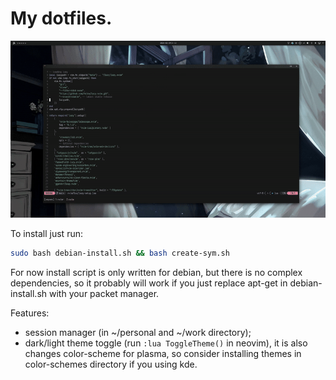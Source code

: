 # My dotfiles.

![](https://github.com/Seyves/.dotfiles/blob/main/showcase.gif)

To install just run:
```bash
sudo bash debian-install.sh && bash create-sym.sh
```

For now install script is only written for debian, but there is no complex dependencies, so it probably will work if you just replace apt-get in debian-install.sh with your packet manager.

Features:
- session manager (in ~/personal and ~/work directory);
- dark/light theme toggle (run `:lua ToggleTheme()` in neovim), it is also changes color-scheme for plasma, so consider installing themes in color-schemes directory if you using kde.
